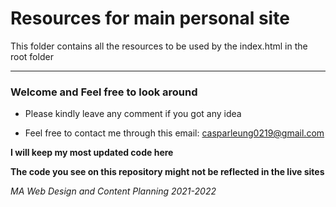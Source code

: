 # Resources for main personal site

This folder contains all the resources to be used by the index.html in the root folder

---

### Welcome and Feel free to look around

* Please kindly leave any comment if you got any idea

* Feel free to contact me through this email: casparleung0219@gmail.com


**I will keep my most updated code here**

**The code you see on this repository might not be reflected in the live sites**

*MA Web Design and Content Planning 2021-2022*